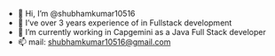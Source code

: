 - 👋 Hi, I’m @shubhamkumar10516
- 👀 I’ve over 3 years experience of in Fullstack development
- 🌱 I’m currently working in Capgemini as a Java Full Stack developer
- 📫 mail: shubhamkumar10516@gmail.com

<!---
shubhamkumar10516/shubhamkumar10516 is a ✨ special ✨ repository because its `README.md` (this file) appears on your GitHub profile.
You can click the Preview link to take a look at your changes.
--->
